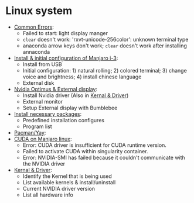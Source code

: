 # Linux system

- [Common Errors](https://github.com/BumbleBee0819/Development-blogs-on-manjaro-i-3/issues/7):
    - Failed to start: light display manger
    - `clear` doesn't work: 'rxvt-unicode-256color': unknown terminal type
    - anaconda arrow keys don't work; `clear` doesn't work after installing annaconda
- [Install & initial configuration of Manjaro i-3](https://github.com/BumbleBee0819/Development-blogs-on-manjaro-i-3/issues/5):
    - Install from USB
    - Initial configuration: 1) natural rolling; 2) colored terminal; 3) change voice and brightness; 4) install chinese language
    - External disk
- [Nvidia Optimus & External display](https://github.com/BumbleBee0819/blogs/issues/3):
    - Install Nvidia driver (Also in [Kernal & Driver](https://github.com/BumbleBee0819/Development-blogs-on-manjaro-i-3/issues/4))
    - External monitor
    - Setup External display with Bumblebee
- [Install necessary packages](https://github.com/BumbleBee0819/Development-blogs-on-manjaro-i-3/issues/6):
    - Predefined installation configures
    - Program list
- [Pacman/Yay](https://github.com/BumbleBee0819/blogs/issues/2):
- [CUDA on Manjaro linux](https://github.com/BumbleBee0819/blogs/issues/1):
    - Error: CUDA driver is insufficient for CUDA runtime version.
    - Failed to activate CUDA within singularity container.
    - Error: NVIDIA-SMI has failed because it couldn't communicate with the NVIDIA driver
- [Kernal & Driver](https://github.com/BumbleBee0819/blogs/issues/4):
    - Identify the Kernel that is being used
    - List available kernels & install/uninstall
    - Current NVIDIA driver version
    - List all hardware info

